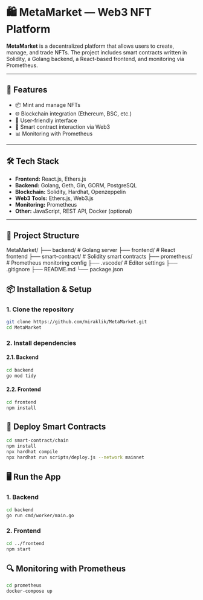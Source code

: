# 🛍️ MetaMarket — Web3 NFT Platform

**MetaMarket** is a decentralized platform that allows users to create, manage, and trade NFTs. The project includes smart contracts written in Solidity, a Golang backend, a React-based frontend, and monitoring via Prometheus.

---

## 🚀 Features

- 📦 Mint and manage NFTs
- 🌐 Blockchain integration (Ethereum, BSC, etc.)
- 💼 User-friendly interface
- 🧠 Smart contract interaction via Web3
- 📊 Monitoring with Prometheus

---

## 🛠️ Tech Stack

- **Frontend:** React.js, Ethers.js
- **Backend:** Golang, Geth, Gin, GORM, PostgreSQL
- **Blockchain:** Solidity, Hardhat, Openzeppelin
- **Web3 Tools:** Ethers.js, Web3.js
- **Monitoring:** Prometheus
- **Other:** JavaScript, REST API, Docker (optional)

---

## 📁 Project Structure
MetaMarket/
├── backend/ # Golang server
├── frontend/ # React frontend
├── smart-contract/ # Solidity smart contracts
├── prometheus/ # Prometheus monitoring config
├── .vscode/ # Editor settings
├── .gitignore
├── README.md
└── package.json

## 📦 Installation & Setup

### 1. Clone the repository

```bash
git clone https://github.com/miraklik/MetaMarket.git
cd MetaMarket
```

### 2. Install dependencies

#### 2.1. Backend

```bash
cd backend
go mod tidy
```

#### 2.2. Frontend

```bash
cd frontend
npm install
```

## 🔨 Deploy Smart Contracts

```bash
cd smart-contract/chain
npm install
npx hardhat compile
npx hardhat run scripts/deploy.js --network mainnet
```


## 🖥️ Run the App

### 1. Backend

```bash
cd backend
go run cmd/worker/main.go
```

### 2. Frontend

```bash
cd ../frontend
npm start
```

## 🔍 Monitoring with Prometheus

```bash
cd prometheus
docker-compose up
```
